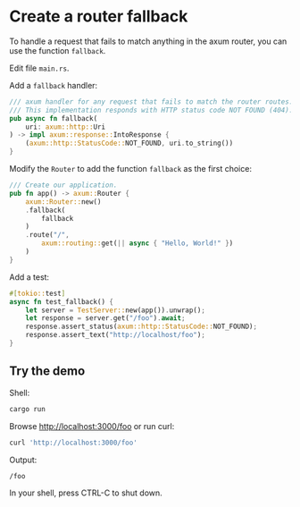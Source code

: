 # Create a router fallback

To handle a request that fails to match anything in the axum router,
you can use the function `fallback`.

Edit file `main.rs`.

Add a `fallback` handler:

```rust
/// axum handler for any request that fails to match the router routes.
/// This implementation responds with HTTP status code NOT FOUND (404).
pub async fn fallback(
    uri: axum::http::Uri
) -> impl axum::response::IntoResponse {
    (axum::http::StatusCode::NOT_FOUND, uri.to_string())
}
```

Modify the `Router` to add the function `fallback` as the first choice:

```rust
/// Create our application.
pub fn app() -> axum::Router {
    axum::Router::new()
    .fallback(
        fallback
    )
    .route("/",
        axum::routing::get(|| async { "Hello, World!" })
    )
}
```

Add a test:

```rust
#[tokio::test]
async fn test_fallback() {
    let server = TestServer::new(app()).unwrap();
    let response = server.get("/foo").await;
    response.assert_status(axum::http::StatusCode::NOT_FOUND);
    response.assert_text("http://localhost/foo");
}
```

## Try the demo

Shell:

```sh
cargo run
```

Browse <http://localhost:3000/foo> or run curl:

```sh
curl 'http://localhost:3000/foo'
```

Output:

```sh
/foo
```

In your shell, press CTRL-C to shut down.
